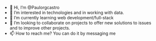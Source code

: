 - 👋 Hi, I’m @Paulorgcastro
- 👀 I’m interested in technologies and in working with data.
- 🌱 I’m currently learning web development/full-stack
- 💞️ I’m looking to collaborate on projects to offer new solutions to issues and to improve other projects.
- 📫 How to reach me? You can do it by messaging me 

<!---
Paulorgcastro/Paulorgcastro is a ✨ special ✨ repository because its `README.md` (this file) appears on your GitHub profile.
You can click the Preview link to take a look at your changes.
--->
